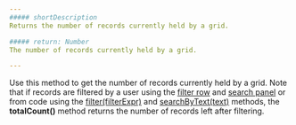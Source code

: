 ```yaml
---
##### shortDescription
Returns the number of records currently held by a grid.

##### return: Number
The number of records currently held by a grid.

---
```

Use this method to get the number of records currently held by a grid. Note that if records are filtered by a user using the [filter row](/concepts/05%20Widgets/DataGrid/001%20Visual%20Elements/070%20Filter%20Row.md '/Documentation/Guide/Widgets/DataGrid/Visual_Elements/#Filter_Row') and [search panel](/concepts/05%20Widgets/DataGrid/001%20Visual%20Elements/080%20Search%20Panel.md '/Documentation/Guide/Widgets/DataGrid/Visual_Elements/#Search_Panel') or from code using the [filter(filterExpr)](/api-reference/10%20UI%20Widgets/dxDataGrid/3%20Methods/filter(filterExpr).md '/Documentation/ApiReference/UI_Widgets/dxDataGrid/Methods/#filterfilterExpr') and [searchByText(text)](/api-reference/10%20UI%20Widgets/dxDataGrid/3%20Methods/searchByText(text).md '/Documentation/ApiReference/UI_Widgets/dxDataGrid/Methods/#searchByTexttext') methods, the **totalCount()** method returns the number of records left after filtering.